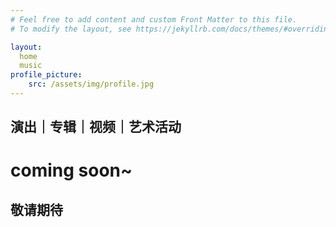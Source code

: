 ```yaml
---
# Feel free to add content and custom Front Matter to this file.
# To modify the layout, see https://jekyllrb.com/docs/themes/#overriding-theme-defaults

layout:
  home
  music
profile_picture:
    src: /assets/img/profile.jpg
---
```

<h2>
演出｜专辑｜视频｜艺术活动
</h2>
<h1>
coming soon~
</h1>
<h2>
敬请期待
</h2>
